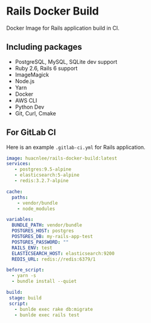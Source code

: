 # Rails Docker Build

Docker Image for Rails application build in CI.

## Including packages

- PostgreSQL, MySQL, SQLite dev support
- Ruby 2.6, Rails 6 support
- ImageMagick
- Node.js
- Yarn
- Docker
- AWS CLI
- Python Dev
- Git, Curl, Cmake


## For GitLab CI

Here is an example `.gitlab-ci.yml` for Rails application.

```yaml
image: huacnlee/rails-docker-build:latest
services:
   - postgres:9.5-alpine
   - elasticsearch:5-alpine
   - redis:3.2.7-alpine

cache:
  paths:
    - vendor/bundle
    - node_modules

variables:
  BUNDLE_PATH: vendor/bundle
  POSTGRES_HOST: postgres
  POSTGRES_DB: my-rails-app-test
  POSTGRES_PASSWORD: ""
  RAILS_ENV: test
  ELASTICSEARCH_HOST: elasticsearch:9200
  REDIS_URL: redis://redis:6379/1

before_script:
  - yarn -s
  - bundle install --quiet

build:
 stage: build
 script:
   - bunlde exec rake db:migrate
   - bunlde exec rails test
```